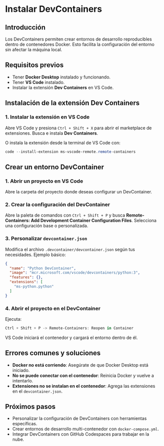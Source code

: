 # Instalar DevContainers

## Introducción
Los DevContainers permiten crear entornos de desarrollo reproducibles dentro de contenedores Docker. Esto facilita la configuración del entorno sin afectar la máquina local.

## Requisitos previos
- Tener **Docker Desktop** instalado y funcionando.
- Tener **VS Code** instalado.
- Instalar la extensión **Dev Containers** en VS Code.

## Instalación de la extensión Dev Containers

### 1. Instalar la extensión en VS Code
Abre VS Code y presiona `Ctrl + Shift + X` para abrir el marketplace de extensiones. Busca e instala **Dev Containers**.

O instala la extensión desde la terminal de VS Code con:
```powershell
code --install-extension ms-vscode-remote.remote-containers
```

## Crear un entorno DevContainer

### 1. Abrir un proyecto en VS Code
Abre la carpeta del proyecto donde deseas configurar un DevContainer.

### 2. Crear la configuración del DevContainer
Abre la paleta de comandos con `Ctrl + Shift + P` y busca **Remote-Containers: Add Development Container Configuration Files**. Selecciona una configuración base o personalizada.

### 3. Personalizar `devcontainer.json`
Modifica el archivo `.devcontainer/devcontainer.json` según tus necesidades. Ejemplo básico:
```json
{
  "name": "Python DevContainer",
  "image": "mcr.microsoft.com/vscode/devcontainers/python:3",
  "features": {},
  "extensions": [
    "ms-python.python"
  ]
}
```

### 4. Abrir el proyecto en el DevContainer
Ejecuta:
```powershell
Ctrl + Shift + P -> Remote-Containers: Reopen in Container
```
VS Code iniciará el contenedor y cargará el entorno dentro de él.

## Errores comunes y soluciones
- **Docker no está corriendo**: Asegúrate de que Docker Desktop está iniciado.
- **No se puede conectar con el contenedor**: Reinicia Docker y vuelve a intentarlo.
- **Extensiones no se instalan en el contenedor**: Agrega las extensiones en el `devcontainer.json`.

## Próximos pasos
- Personalizar la configuración de DevContainers con herramientas específicas.
- Crear entornos de desarrollo multi-contenedor con `docker-compose.yml`.
- Integrar DevContainers con GitHub Codespaces para trabajar en la nube.
